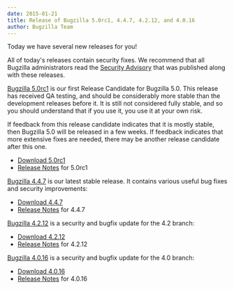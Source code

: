 ```yaml
---
date: 2015-01-21
title: Release of Bugzilla 5.0rc1, 4.4.7, 4.2.12, and 4.0.16
author: Bugzilla Team
---
```


Today we have several new releases for you!

All of today's releases contain security fixes. We recommend that all Bugzilla administrators read the [Security Advisory](/security/4.0.15/) that was published along with these releases.

[Bugzilla 5.0rc1](/releases/5.0/) is our first Release Candidate for Bugzilla 5.0\. This release has received QA testing, and should be considerably more stable than the development releases before it. It is still not considered fully stable, and so you should understand that if you use it, you use it at your own risk.

If feedback from this release candidate indicates that it is mostly stable, then Bugzilla 5.0 will be released in a few weeks. If feedback indicates that more extensive fixes are needed, there may be another release candidate after this one.

*   [Download 5.0rc1](/download/#v50)
*   [Release Notes](/releases/5.0/) for 5.0rc1

[Bugzilla 4.4.7](/releases/4.4.7/) is our latest stable release. It contains various useful bug fixes and security improvements:

*   [Download 4.4.7](/download/#v44)
*   [Release Notes](/releases/4.4.7/) for 4.4.7

[Bugzilla 4.2.12](/releases/4.2.12/) is a security and bugfix update for the 4.2 branch:

*   [Download 4.2.12](/download/#v42)
*   [Release Notes](/releases/4.2.12/) for 4.2.12

[Bugzilla 4.0.16](/releases/4.0.16/) is a security and bugfix update for the 4.0 branch:

*   [Download 4.0.16](/download/#v40)
*   [Release Notes](/releases/4.0.16/) for 4.0.16

